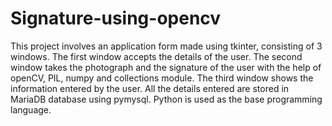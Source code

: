 # Signature-using-opencv
This project involves an application form made using tkinter, consisting of 3 windows. The first window accepts the details of the user. The second window takes the photograph and the signature of the user with the help of openCV, PIL, numpy and collections module. The third window shows the information entered by the user. All the details entered are stored in MariaDB database using pymysql. Python is used as the base programming language.
